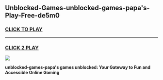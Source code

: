
## Unblocked-Games-unblocked-games-papa's-Play-Free-de5m0
<h3>
<a href="https://premium76.site?title=unblocked-games-papa's&ref=18A">CLICK TO PLAY</a></h3>
<hr>

<h3>
<a href="https://premium76.site?title=unblocked-games-papa's&ref=18A">CLICK 2 PLAY</a>
  
</h3>

<a href="https://premium76.site?title=unblocked-games-papa's&ref=18A"><img src="https://clearcache.store/games.png"></a>


**unblocked-games-papa's games unblocked: Your Gateway to Fun and Accessible Online Gaming**
